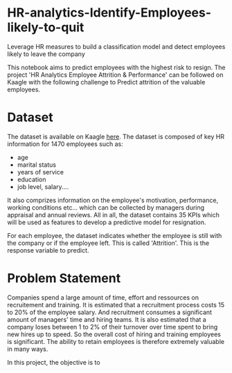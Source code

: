 # HR-analytics-Identify-Employees-likely-to-quit
Leverage HR measures to build a classification model and detect employees likely to leave the company


This notebook aims to predict employees with the highest risk to resign. The project 'HR Analytics Employee Attrition & Performance' can be followed on Kaagle with the following challenge to Predict attrition of the valuable employees.

# Dataset
The dataset is available on Kaagle [here](https://www.kaggle.com/pavansubhasht/ibm-hr-analytics-attrition-dataset). The dataset is composed of key HR information for 1470 employees such as:
- age
- marital status
- years of service
- education
- job level, salary....

It also comprizes information on the employee's motivation, performance, working conditions etc... which can be collected by managers during appraisal and annual reviews.
All in all, the dataset contains 35 KPIs which will be used as features to develop a predictive model for resignation.

For each employee, the dataset indicates whether the employee is still with the company or if the employee left. This is called 'Attrition'. This is the response variable to predict.

# Problem Statement
Companies spend a large amount of time, effort and ressources on recruitement and training. It is estimated that a recruitment process costs 15 to 20% of the employee salary. And recruitment consumes a significant amount of managers' time and hiring teams. It is also estimated that a company loses between 1 to 2% of their turnover over time spent to bring new hires up to speed. So the overall cost of hiring and training employees is significant. The ability to retain employees is therefore extremely valuable in many ways.

In this project, the objective is to 
